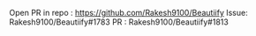 Open PR in repo : https://github.com/Rakesh9100/Beautiify
Issue: Rakesh9100/Beautiify#1783
PR : Rakesh9100/Beautiify#1813
